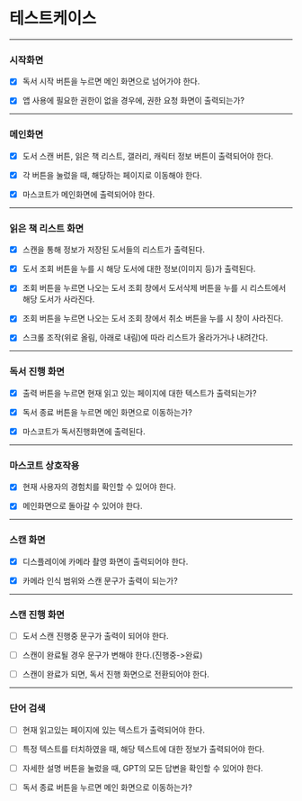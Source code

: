 #  테스트케이스

---

### 시작화면
- [x] 독서 시작 버튼을 누르면 메인 화면으로 넘어가야 한다.

- [x] 앱 사용에 필요한 권한이 없을 경우에, 권한 요청 화면이 출력되는가?

---

### 메인화면

- [x] 도서 스캔 버튼, 읽은 책 리스트, 갤러리, 캐릭터 정보 버튼이 출력되어야 한다.

- [x] 각 버튼을 눌렀을 때, 해당하는 페이지로 이동해야 한다.

- [x] 마스코트가 메인화면에 출력되어야 한다.

---

### 읽은 책 리스트 화면

- [x] 스캔을 통해 정보가 저장된 도서들의 리스트가 출력된다.

- [x] 도서 조회 버튼을 누를 시 해당 도서에 대한 정보(이미지 등)가 출력된다.

- [x] 조회 버튼을 누르면 나오는 도서 조회 창에서 도서삭제 버튼을 누를 시 리스트에서 해당 도서가 사라진다.

- [x] 조회 버튼을 누르면 나오는 도서 조회 창에서 취소 버튼을 누를 시 창이 사라진다.

- [x] 스크롤 조작(위로 올림, 아래로 내림)에 따라 리스트가 올라가거나 내려간다.

--- 

### 독서 진행 화면

- [x] 출력 버튼을 누르면 현재 읽고 있는 페이지에 대한 텍스트가 출력되는가?

- [x] 독서 종료 버튼을 누르면 메인 화면으로 이동하는가?

- [x] 마스코트가 독서진행화면에 출력된다.


--- 

### 마스코트 상호작용

- [x] 현재 사용자의 경험치를 확인할 수 있어야 한다.

- [x] 메인화면으로 돌아갈 수 있어야 한다.


--- 

### 스캔 화면

- [x] 디스플레이에 카메라 촬영 화면이 출력되어야 한다.

- [x] 카메라 인식 범위와 스캔 문구가 출력이 되는가? 

---

### 스캔 진행 화면

- [ ] 도서 스캔 진행중 문구가 출력이 되어야 한다.

- [ ] 스캔이 완료될 경우 문구가 변해야 한다.(진행중->완료)

- [ ] 스캔이 완료가 되면, 독서 진행 화면으로 전환되어야 한다.


--- 

### 단어 검색

- [ ] 현재 읽고있는 페이지에 있는 텍스트가 출력되어야 한다.

- [ ] 특정 텍스트를 터치하였을 때, 해당 텍스트에 대한 정보가 출력되어야 한다.

- [ ] 자세한 설명 버튼을 눌렀을 때, GPT의 모든 답변을 확인할 수 있어야 한다.

- [ ] 독서 종료 버튼을 누르면 메인 화면으로 이동하는가?
